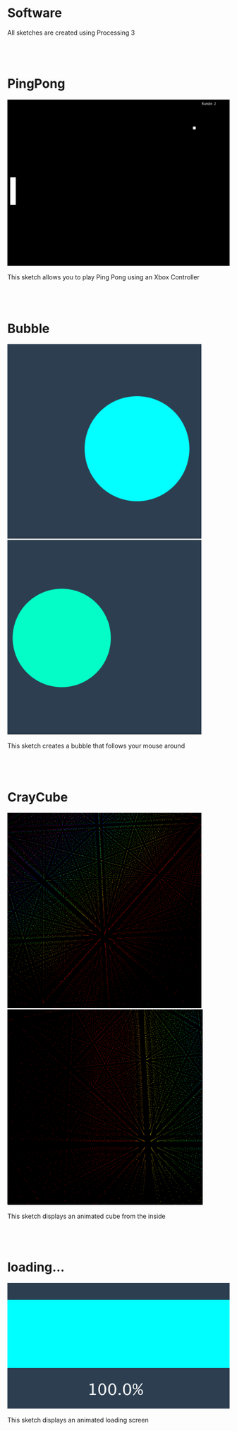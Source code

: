 # Software
All sketches are created using Processing 3
<br><br><br><br>



# PingPong
![PingPong](/img/PingPong.png)

This sketch allows you to play Ping Pong using an Xbox Controller
<br><br><br><br>



# Bubble
<img src="/img/Bubble2.png" width="440">  <img src="/img/Bubble.png" width="440">

This sketch creates a bubble that follows your mouse around
<br><br><br><br>




# CrayCube
<img src="/img/CrayCube.png" width="440">  <img src="/img/CrayCube2.png" width="443">

This sketch displays an animated cube from the inside
<br><br><br><br>



# loading...
<img src="/img/loading...png" width="600">

This sketch displays an animated loading screen
<br><br><br><br>
